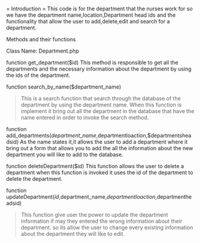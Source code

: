 = Introduction = This code is for the department that the nurses work for so we have the department name,location,Department head ids and the functionality that allow the user to add,delete,edit and search for a department.


Methods and their functions

Class Name: Department.php

function get\_department($id)
This method is responsible to get all the departments and the necessary information about the department by using the ids of the department.

function search\_by\_name($department\_name)
> This is a search function that search through the database of the department by using the department name. When this function is implement it bring out all the department in the database that have the name entered in order to invoke the search method.


function add\_departments($department\_name,$departmentloaction,$departmentsheadsid)
As the name states it,it allows the user to add a department where it bring out a form that allows you to add the all the information about the new department you will like to add to the database.

function deleteDepartment($id)
This function allows the user to delete a department when this function is invoked it uses the id of the department to delete the department.


function updateDepartment($id,$department\_name,$departmentloaction,$departmentheadsid)
> This function give user the power to update the department information if may they entered the wrong information about their department. so its allow the user to change every existing information about the department they will like to edit.

